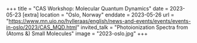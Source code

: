 +++
title = "CAS Workshop: Molecular Quantum Dynamics"
date = 2023-05-23
[extra]
location = "Oslo, Norway"
enddate = 2023-05-26
url = "https://www.mn.uio.no/hylleraas/english/news-and-events/events/events-in-oslo/2023/CAS_MQD.html"
invited_talk = "Photoionization Spectra from (Atoms &) Small Molecules"
image = "2023-oslo.jpg"
+++
